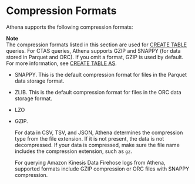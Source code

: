 # Compression Formats<a name="compression-formats"></a>

Athena supports the following compression formats:

**Note**  
The compression formats listed in this section are used for [CREATE TABLE](create-table.md) queries\. For CTAS queries, Athena supports GZIP and SNAPPY \(for data stored in Parquet and ORC\)\. If you omit a format, GZIP is used by default\. For more information, see [CREATE TABLE AS](create-table-as.md)\.
+ SNAPPY\. This is the default compression format for files in the Parquet data storage format\. 
+ ZLIB\. This is the default compression format for files in the ORC data storage format\.
+ LZO
+ GZIP\. 

  For data in CSV, TSV, and JSON, Athena determines the compression type from the file extension\. If it is not present, the data is not decompressed\. If your data is compressed, make sure the file name includes the compression extension, such as `gz`\. 

  For querying Amazon Kinesis Data Firehose logs from Athena, supported formats include GZIP compression or ORC files with SNAPPY compression\. 